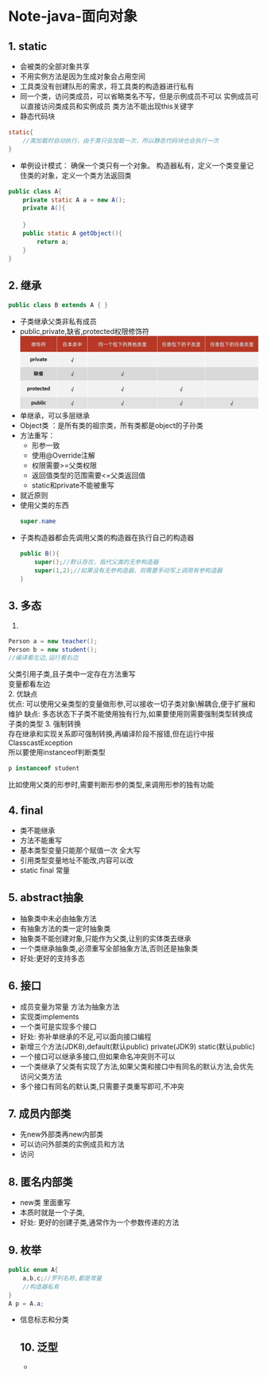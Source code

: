 # Note-java-面向对象 
## 1. static  
- 会被类的全部对象共享  
- 不用实例方法是因为生成对象会占用空间  
- 工具类没有创建队形的需求，将工具类的构造器进行私有  
- 同一个类，访问类成员，可以省略类名不写，但是示例成员不可以  实例成员可以直接访问类成员和实例成员 类方法不能出现this关键字
- 静态代码块 
```java
static{
    //类加载时自动执行，由于类只会加载一次，所以静态代码块也会执行一次
}
```  
- 单例设计模式： 确保一个类只有一个对象。 构造器私有，定义一个类变量记住类的对象，定义一个类方法返回类 
```java
public class A{
    private static A a = new A();
    private A(){

    }
    public static A getObject(){
        return a;
    }
}
```  
## 2. 继承  
```java
public class B extends A { }
```  
- 子类继承父类非私有成员  
- public,private,缺省,protected权限修饰符 ![Alt text](%E6%9D%83%E9%99%90%E4%BF%AE%E9%A5%B0%E7%AC%A6.png) 
- 单继承，可以多层继承 
- Object类 ：是所有类的祖宗类，所有类都是object的子孙类  
- 方法重写：
  - 形参一致   
  - 使用@Override注解  
  - 权限需要>=父类权限 
  - 返回值类型的范围需要<=父类返回值
  - static和private不能被重写
- 就近原则 
- 使用父类的东西
     ```java
    super.name
    ```  
- 子类构造器都会先调用父类的构造器在执行自己的构造器
    ```java
    public B(){
        super();//默认存在，指代父类的无参构造器
        super(1,2);//如果没有无参构造器，则需要手动写上调用有参构造器
    }
    ```

## 3. 多态 
1. 
```java
Person a = new teacher();
Person b = new student();
//编译看左边,运行看右边
```
父类引用子类,且子类中一定存在方法重写  
变量都看左边  
2. 优缺点  
优点: 可以使用父亲类型的变量做形参,可以接收一切子类对象\解耦合,便于扩展和维护
缺点: 多态状态下子类不能使用独有行为,如果要使用则需要强制类型转换成子类的类型
3. 强制转换  
存在继承和实现关系即可强制转换,再编译阶段不报错,但在运行中报ClasscastException  
所以要使用instanceof判断类型
```java
p instanceof student
```  
比如使用父类的形参时,需要判断形参的类型,来调用形参的独有功能 
## 4. final  
- 类不能继承  
- 方法不能重写  
- 基本类型变量只能那个赋值一次  全大写
- 引用类型变量地址不能改,内容可以改
- static final 常量  
## 5. abstract抽象  
- 抽象类中未必由抽象方法  
- 有抽象方法的类一定时抽象类  
- 抽象类不能创建对象,只能作为父类,让别的实体类去继承  
- 一个类继承抽象类,必须重写全部抽象方法,否则还是抽象类  
- 好处:更好的支持多态  
## 6. 接口
- 成员变量为常量  方法为抽象方法 
- 实现类implements 
- 一个类可是实现多个接口  
- 好处: 弥补单继承的不足,可以面向接口编程
- 新增三个方法(JDK8),default(默认public)  private(JDK9)  static(默认public) 
- 一个接口可以继承多接口,但如果命名冲突则不可以
- 一个类继承了父类有实现了方法,如果父类和接口中有同名的默认方法,会优先访问父类方法 
- 多个接口有同名的默认类,只需要子类重写即可,不冲突  
## 7. 成员内部类  
- 先new外部类再new内部类
- 可以访问外部类的实例成员和方法
- 访问  
## 8. 匿名内部类  
- new类 里面重写 
- 本质时就是一个子类,
- 好处: 更好的创建子类,通常作为一个参数传递的方法  
## 9. 枚举  
```java
public enum A{
    a,b,c;//罗列名称,都是常量
    //构造器私有
}
A p = A.a;
```
- 信息标志和分类 
  ## 10. 泛型  
  - 


